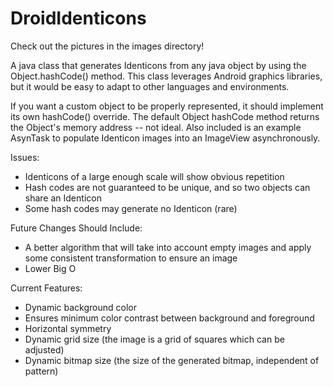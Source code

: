 # DroidIdenticons
Check out the pictures in the images directory!

A java class that generates Identicons from any java object by using the Object.hashCode() method. This class leverages Android graphics libraries, but it would be easy to adapt to other languages and environments.

If you want a custom object to be properly represented, it should implement its own hashCode() override. The default Object hashCode method returns the Object's memory address -- not ideal. Also included is an example AsynTask to populate Identicon images into an ImageView asynchronously. 

Issues: 
  - Identicons of a large enough scale will show obvious repetition
  - Hash codes are not guaranteed to be unique, and so two objects can share an Identicon
  - Some hash codes may generate no Identicon (rare)
  
Future Changes Should Include: 
  - A better algorithm that will take into account empty images and apply some consistent transformation to ensure an image
  - Lower Big O
  
Current Features: 
  - Dynamic background color
  - Ensures minimum color contrast between background and foreground
  - Horizontal symmetry
  - Dynamic grid size (the image is a grid of squares which can be adjusted) 
  - Dynamic bitmap size (the size of the generated bitmap, independent of pattern) 
